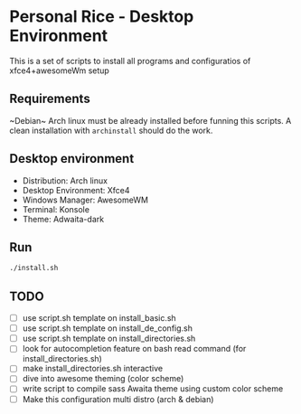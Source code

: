 # Personal Rice - Desktop Environment

This is a set of scripts to install all programs and configuratios of xfce4+awesomeWm setup

## Requirements

~Debian~ Arch linux must be already installed before funning this scripts.
A clean installation with `archinstall` should do the work.

## Desktop environment

- Distribution: Arch linux
- Desktop Environment: Xfce4
- Windows Manager: AwesomeWM
- Terminal: Konsole
- Theme: Adwaita-dark 


## Run

```bash
./install.sh
```

## TODO
- [ ] use script.sh template on install_basic.sh
- [ ] use script.sh template on install_de_config.sh
- [ ] use script.sh template on install_directories.sh
- [ ] look for autocompletion feature on bash read command (for install_directories.sh)
- [ ] make install_directories.sh interactive
- [ ] dive into awesome theming (color scheme)
- [ ] write script to compile sass Awaita theme using custom color scheme
- [ ] Make this configuration multi distro (arch & debian)
